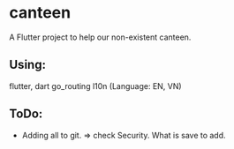 # canteen

A Flutter project to help our non-existent canteen.

## Using:
flutter, dart
go_routing
l10n (Language: EN, VN)



## ToDo:
- Adding all to git. => check Security. What is save to add.
